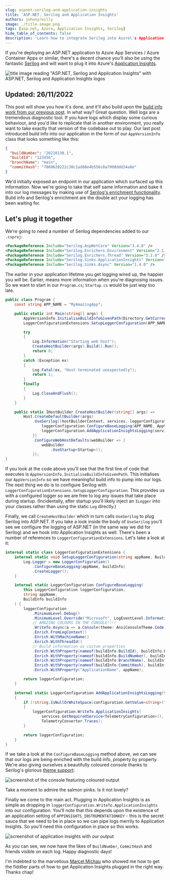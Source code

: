 ```yaml
---
slug: aspnet-serilog-and-application-insights
title: 'ASP.NET, Serilog and Application Insights'
authors: johnnyreilly
image: ./title-image.png
tags: [asp.net, Azure, Application Insights, Serilog]
hide_table_of_contents: false
description: 'Learn how to integrate Serilog into Azure\'s Application Insights for better diagnostic logging by following these steps and adding dependencies.'
---
```


If you're deploying an ASP.NET application to Azure App Services / Azure Container Apps or similar, there's a decent chance you'll also be using the fantastic [Serilog](https://serilog.net/) and will want to plug it into Azure's [Application Insights](https://docs.microsoft.com/en-us/azure/azure-monitor/app/app-insights-overview).

![title image reading "ASP.NET, Serilog and Application Insights" with ASP.NET, Serilog and Application Insights logos](title-image.png)

<!--truncate-->

## Updated: 26/11/2022

This post will show you how it's done, and it'll also build upon the [build info work from our previous post](2021-01-29-surfacing-azure-pipelines-build-info-in-an-aspnet-react-app/index.md). In what way? Great question. Well logs are a tremendous diagnostic tool. If you have logs which display some curious behaviour, and you'd like to replicate that in another environment, you really want to take exactly that version of the codebase out to play. Our last post introduced build info into our application in the form of our `AppVersionInfo` class that looks something like this:

```json
{
  "buildNumber": "20210130.1",
  "buildId": "123456",
  "branchName": "main",
  "commitHash": "7089620222c30c1ad88e4b556c0a7908ddd34a8e"
}
```

We'd initially exposed an endpoint in our application which surfaced up this information. Now we're going to take that self same information and bake it into our log messages by making use of [Serilog's enrichment functionality](https://github.com/serilog/serilog/wiki/Enrichment). Build info and Serilog's enrichment are the double act your logging has been waiting for.

## Let's plug it together

We're going to need a number of Serilog dependencies added to our `.csproj`:

```xml
<PackageReference Include="Serilog.AspNetCore" Version="3.4.0" />
<PackageReference Include="Serilog.Enrichers.Environment" Version="2.1.3" />
<PackageReference Include="Serilog.Enrichers.Thread" Version="3.1.0" />
<PackageReference Include="Serilog.Sinks.ApplicationInsights" Version="3.1.0" />
<PackageReference Include="Serilog.Sinks.Async" Version="1.4.0" />
```

The earlier in your application lifetime you get logging wired up, the happier you will be. Earlier, means more information when you're diagnosing issues. So we want to start in our `Program.cs`; `Startup.cs` would be just _way_ too late.

```cs
public class Program {
    const string APP_NAME = "MyAmazingApp";

    public static int Main(string[] args) {
        AppVersionInfo.InitialiseBuildInfoGivenPath(Directory.GetCurrentDirectory());
        LoggerConfigurationExtensions.SetupLoggerConfiguration(APP_NAME, AppVersionInfo.GetBuildInfo());

        try
        {
            Log.Information("Starting web host");
            CreateHostBuilder(args).Build().Run();
            return 0;
        }
        catch (Exception ex)
        {
            Log.Fatal(ex, "Host terminated unexpectedly");
            return 1;
        }
        finally
        {
            Log.CloseAndFlush();
        }
    }

    public static IHostBuilder CreateHostBuilder(string[] args) =>
        Host.CreateDefaultBuilder(args)
            .UseSerilog((hostBuilderContext, services, loggerConfiguration) => {
                loggerConfiguration.ConfigureBaseLogging(APP_NAME, AppVersionInfo.GetBuildInfo());
                loggerConfiguration.AddApplicationInsightsLogging(services, hostBuilderContext.Configuration);
            })
            .ConfigureWebHostDefaults(webBuilder => {
                webBuilder
                    .UseStartup<Startup>();
            });
}
```

If you look at the code above you'll see that the first line of code that executes is `AppVersionInfo.InitialiseBuildInfoGivenPath`. This initialises our `AppVersionInfo` so we have meaningful build info to pump into our logs. The next thing we do is to configure Serilog with `LoggerConfigurationExtensions.SetupLoggerConfiguration`. This provides us with a configured logger so we are free to log any issues that take place during startup. (Incidentally, after startup you'll likely inject an `ILogger` into your classes rather than using the static `Log` directly.)

Finally, we call `CreateHostBuilder` which in turn calls `UseSerilog` to plug Serilog into ASP.NET. If you take a look inside the body of `UseSerilog` you'll see we configure the logging of ASP.NET (in the same way we did for Serilog) and we hook into Application Insights as well. There's been a number of references to `LoggerConfigurationExtensions`. Let's take a look at it:

```cs
internal static class LoggerConfigurationExtensions {
    internal static void SetupLoggerConfiguration(string appName, BuildInfo buildInfo) {
        Log.Logger = new LoggerConfiguration()
            .ConfigureBaseLogging(appName, buildInfo)
            .CreateLogger();
    }

    internal static LoggerConfiguration ConfigureBaseLogging(
        this LoggerConfiguration loggerConfiguration,
        string appName,
        BuildInfo buildInfo
    ) {
        loggerConfiguration
            .MinimumLevel.Debug()
            .MinimumLevel.Override("Microsoft", LogEventLevel.Information)
            // AMAZING COLOURS IN THE CONSOLE!!!!
            .WriteTo.Async(a => a.Console(theme: AnsiConsoleTheme.Code))
            .Enrich.FromLogContext()
            .Enrich.WithMachineName()
            .Enrich.WithThreadId()
            // Build information as custom properties
            .Enrich.WithProperty(nameof(buildInfo.BuildId), buildInfo.BuildId)
            .Enrich.WithProperty(nameof(buildInfo.BuildNumber), buildInfo.BuildNumber)
            .Enrich.WithProperty(nameof(buildInfo.BranchName), buildInfo.BranchName)
            .Enrich.WithProperty(nameof(buildInfo.CommitHash), buildInfo.CommitHash)
            .Enrich.WithProperty("ApplicationName", appName);

        return loggerConfiguration;
    }

    internal static LoggerConfiguration AddApplicationInsightsLogging(this LoggerConfiguration loggerConfiguration, IServiceProvider services, IConfiguration configuration)
    {
        if (!string.IsNullOrWhiteSpace(configuration.GetValue<string>("APPINSIGHTS_INSTRUMENTATIONKEY")))
        {
            loggerConfiguration.WriteTo.ApplicationInsights(
                services.GetRequiredService<TelemetryConfiguration>(),
                TelemetryConverter.Traces);
        }

        return loggerConfiguration;
    }
}
```

If we take a look at the `ConfigureBaseLogging` method above, we can see that our logs are being enriched with the build info, property by property. We're also giving ourselves a beautifully coloured console thanks to Serilog's glorious [theme support](https://github.com/serilog/serilog-sinks-console#themes):

![screenshot of the console featuring coloured output](coloured-console.png)

Take a moment to admire the salmon pinks. Is it not lovely?

Finally we come to the main act. Plugging in Application Insights is as simple as dropping in `loggerConfiguration.WriteTo.ApplicationInsights` into our configuration. You'll note that this depends upon the existence of an application setting of `APPINSIGHTS_INSTRUMENTATIONKEY` - this is the secret sauce that we need to be in place so we can pipe logs merrily to Application Insights. So you'll need this configuration in place so this works.

![screenshot of application insights with our output](application-insights-properties.webp)

As you can see, we now have the likes of `BuildNumber`, `CommitHash` and friends visible on each log. Happy diagnostic days!

I'm indebted to the marvellous [Marcel Michau](https://twitter.com/MarcelMichau) who showed me how to get the fiddlier parts of how to get Application Insights plugged in the right way. Thanks chap!
